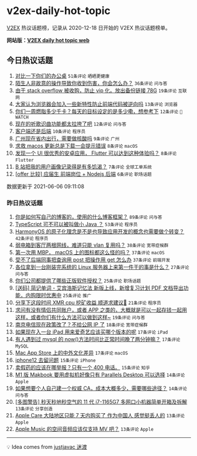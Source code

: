 # v2ex-daily-hot-topic

[V2EX](https://www.v2ex.com/) 热议话题榜，记录从 2020-12-18 日开始的 V2EX 热议话题榜单。

**网站版：[V2EX daily hot topic web](https://boojack.github.io/v2ex-daily-hot-topic-web/)**

## 今日热议话题

<!-- TODAY BEGIN -->

1. [对比一下你们的办公桌](https://www.v2ex.com/t/781653) `51条评论` `晒晒更健康`
1. [陌生人非故意的操作导致你收到伤害，你会怎么办？](https://www.v2ex.com/t/781658) `36条评论` `问与答`
1. [由于 stack overflow 被收购，防止 vip 化。放出备份链接 78G](https://www.v2ex.com/t/781651) `19条评论` `互联网`
1. [大家认为浏览器会加入一些新特性防止前端代码被逆向吗](https://www.v2ex.com/t/781702) `13条评论` `浏览器`
1. [你们一周燃脂多少千卡？每天的目标设定的是多少嘞，想参考下](https://www.v2ex.com/t/781672) `12条评论` ` WATCH`
1. [现在的听歌识曲功能都太拉垮了吧](https://www.v2ex.com/t/781669) `12条评论` `问与答`
1. [客户端还是后端](https://www.v2ex.com/t/781688) `10条评论` `程序员`
1. [广州现在省内出行，需要做核酸吗](https://www.v2ex.com/t/781675) `9条评论` `广州`
1. [求救 macos 更新总是下载一会提示错误](https://www.v2ex.com/t/781659) `8条评论` `macOS`
1. [发现一个 UI 很优秀的安卓应用， Flutter 可以达到这种体验吗？](https://www.v2ex.com/t/781654) `8条评论` `Flutter`
1. [B 站把我的用户画像记录得是有多饥渴？](https://www.v2ex.com/t/781709) `7条评论` `全球工单系统`
1. [[offer 比较] 应届生 前端岗位 + Nodejs 后端](https://www.v2ex.com/t/781679) `6条评论` `职场话题`

数据更新于 2021-06-06 09:11:08

<!-- TODAY END -->

### 昨日热议话题

<!-- YESTERDAY BEGIN -->

1. [你是如何写自己的博客的，使用的什么博客框架？](https://www.v2ex.com/t/781517) `89条评论` `问与答`
1. [TypeScript 可不可以被叫做小 Java ？](https://www.v2ex.com/t/781504) `53条评论` `程序员`
1. [HarmonyOS 的原子化理念是不是也导致应用开发的概念也需要做个转变？](https://www.v2ex.com/t/781535) `42条评论` `程序员`
1. [弱电箱到客厅两根网线，难道只能 vlan 复用吗？](https://www.v2ex.com/t/781590) `38条评论` `宽带症候群`
1. [第一次用 MBP， macOS 上的图标都这么怪的吗？](https://www.v2ex.com/t/781525) `37条评论` `macOS`
1. [受不了后端同事把查询用 post 把操作用 get 怎么办](https://www.v2ex.com/t/781539) `37条评论` `前端开发`
1. [各位拿到一台刚装完系统的 Linux 服务器上来第一件干的事是什么？](https://www.v2ex.com/t/781606) `27条评论` `问与答`
1. [你们公司都提供了哪些正版软件授权？](https://www.v2ex.com/t/781505) `25条评论` `职场话题`
1. [[送码] 简记单词 - 艾宾浩斯记忆法 新版上线，新增复习计划 PDF 文档导出功能，内购限时优惠中](https://www.v2ex.com/t/781521) `25条评论` `推广`
1. [分享下这段时间 XMR cpu 挖矿收益 顺道求建议🙏](https://www.v2ex.com/t/781524) `21条评论` `程序员`
1. [求问有没有情侣共同账户，或者 APP 之类的，大概就是可以一起存钱一起用这样，或者你们有什么方法可以做到这样~](https://www.v2ex.com/t/781566) `19条评论` `问与答`
1. [南京电信现在政策改了？不给公网 IP 了](https://www.v2ex.com/t/781515) `18条评论` `宽带症候群`
1. [如果现在入一台 iPad 用来爱奇艺应该买哪个版本的呢](https://www.v2ex.com/t/781624) `17条评论` `iPad`
1. [有人遇到过 mysql 的 now()方法时间比正常时间晚了两分钟嘛？](https://www.v2ex.com/t/781544) `17条评论` `MySQL`
1. [Mac App Store 上的中外文化差异](https://www.v2ex.com/t/781518) `17条评论` `macOS`
1. [iphone12 去留问题](https://www.v2ex.com/t/781601) `15条评论` `iPhone`
1. [卖假药的应该在哪举报？只有一个 400 电话。](https://www.v2ex.com/t/781536) `15条评论` `知乎`
1. [M1 版 Makbook 要用虚拟机好像只有 Parallels Desktop 可以选择](https://www.v2ex.com/t/781567) `14条评论` `Apple`
1. [如果想要个人自己建一个权威 CA，成本大概多少，需要哪些途径？](https://www.v2ex.com/t/781540) `14条评论` `问与答`
1. [[多图警告] 秒天秒地秒空气的 11 代 i7-1165G7 多网口小机器简单开箱及拆解](https://www.v2ex.com/t/781620) `13条评论` `分享创造`
1. [Apple Care 大陆地区只能 7 天内购买了 作为中国人 感觉挺丢人的](https://www.v2ex.com/t/781600) `13条评论` `Apple`
1. [Apple Music 的空间音频应该仅支持 MV 吧？](https://www.v2ex.com/t/781555) `13条评论` `Apple`

<!-- YESTERDAY END -->

---

💡 Idea comes from [justjavac 迷渡](https://github.com/justjavac/)
